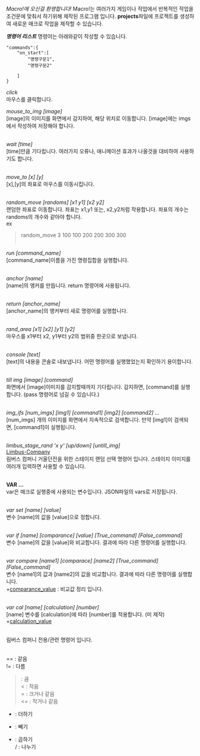 *Macro!에 오신걸 환영합니다!*
Macro!는 여러가지 게임이나 작업에서 반복적인 작업을 조건문에 맞춰서 하기위해 제작된 프로그램 입니다.
**projects**파일에 프로젝트를 생성하여 새로운 매크로 작업을 제작할 수 있습니다.


***명령어 리스트***
명령어는 아래와같이 작성할 수 있습니다.
```
"commands":{
    "on_start":[
        "명령구문1",
        "명령구문2"

    ]
}
```

*click*<br>
마우스를 클릭합니다.

*mouse_to_img [image]*<br>
[image]의 이미지를 화면에서 감지하여, 해당 위치로 이동합니다. [image]에는 imgs에서 작성하여 저장해야 합니다.<br><br>

*wait [time]*<br>
[time]만큼 기다립니다. 여러가지 오류나, 애니메이션 효과가 나올것을 대비하여 사용하기도 합니다.<br><br>

*move_to [x] [y]*<br>
[x],[y]의 좌표로 마우스를 이동시킵니다.<br><br>

*random_move [randoms] [x1 y1] [x2 y2]*<br>
랜덤한 좌표로 이동합니다. 좌표는 x1,y1 또는, x2,y2처럼 작용합니다. 좌표의 개수는 randoms의 개수와 같아야 합니다.<br>
ex<br>
> random_move 3 100 100 200 200 300 300<br><br>

*run [command_name]*<br>
[command_name]이름을 가진 명령집합을 실행합니다.<br><br>

*anchor [name]*<br>
[name]의 앵커를 만듭니다. return 명령어에 사용됩니다.<br><br>

*return [anchor_name]*<br>
[anchor_name]의 앵커부터 새로 명령어를 실행합니다.<br><br>

*rand_area [x1] [x2] [y1] [y2]*<br>
마우스를 x1부터 x2, y1부터 y2의 범위중 한곳으로 보냅니다.<br><br>

*console [text]*<br>
[text]의 내용을 콘솔로 내보냅니다. 어떤 명령어를 실행했었는지 확인하기 용이합니다.<br><br>

*till img [image] [command]*<br>
화면에서 [image]이미지를 감지할때까지 기다립니다. 감지하면, [command]를 실행합니다. (pass 명령어로 넘길 수 있습니다.)<br><br>

*img_ifs [num_imgs] [img1] [command1] [img2] [command2] ...*<br>
[num_imgs] 개의 이미지를 화면에서 지속적으로 검색합니다. 만약 [img1]이 검색되면, [command1]이 실행됩니다.<br><br>

*limbus_stage_rand 'x y' [up/down] [untill_img]*<br>
[Limbus-Company]<br>
림버스 컴퍼니 거울던전을 위한 스테이지 랜덤 선택 명령어 입니다. 스테이지 이미지를 여러개 입력하면 사용할 수 있습니다.<br><br>

**VAR ...**<br>
var은 매크로 실행중에 사용되는 변수입니다. JSON파일의 vars로 저장됩니다.<br><br>

*var set [name] [value]*<br>
변수 [name]의 값을 [value]으로 정합니다.<br><br>

*var if [name] [comparance] [value] [True_command] [False_command]*<br>
변수 [name]의 값을 [value]와 비교합니다. 결과에 따라 다른 명령어를 실행합니다.<br><br>

*var compare [name1] [comparace] [name2] [True_command] [False_command]*<br>
변수 [name1]의 값과 [name2]의 값을 비교합니다. 결과에 따라 다른 명령어를 실행합니다.<br>
+[comparance_value] : 비교값 정리 입니다.<br><br>

*var cal [name] [calculation] [number]*<br>
[name] 변수를 [calculation]에 따라 [number]를 적용합니다. (미 제작)<br>
+[calculation_value]<br><br>

[Limbus-Company]: https://limbuscompany.kr/<br>
림버스 컴퍼니 전용/관련 명령어 입니다.<br><br>

[comparance_value]: 비교값_정리입니다.<br>
== : 같음<br>
!= : 다름<br>
> : 큼<br>
< : 작음<br>
>= : 크거나 같음<br>
<= : 작거나 같음<br>

[calculation_value]: 계산식_정리입니다.<br>
+ : 더하기<br>
- : 빼기<br>
* : 곱하기<br>
/ : 나누기<br>
